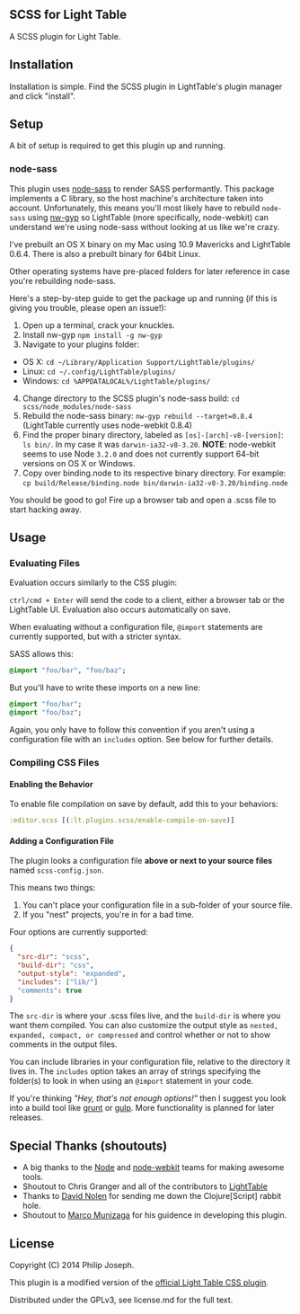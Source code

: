 ## SCSS for Light Table

A SCSS plugin for Light Table.

## Installation

Installation is simple. Find the SCSS plugin in LightTable's plugin manager and click "install".

## Setup

A bit of setup is required to get this plugin up and running.

### node-sass

This plugin uses [node-sass](https://github.com/andrew/node-sass) to render SASS performantly. This package implements a C library, so the host machine's architecture taken into account. Unfortunately, this means you'll most likely have to rebuild `node-sass` using [nw-gyp](https://github.com/rogerwang/nw-gyp) so LightTable (more specifically, node-webkit) can understand we're using node-sass without looking at us like we're crazy.

I've prebuilt an OS X binary on my Mac using 10.9 Mavericks and LightTable 0.6.4.
There is also a prebuilt binary for 64bit Linux.

Other operating systems have pre-placed folders for later reference in case you're rebuilding node-sass.

Here's a step-by-step guide to get the package up and running (if this is giving you trouble, please open an issue!):

1. Open up a terminal, crack your knuckles.
2. Install nw-gyp `npm install -g nw-gyp`
3. Navigate to your plugins folder:
  - OS X: `cd ~/Library/Application Support/LightTable/plugins/`
  - Linux: `cd ~/.config/LightTable/plugins/`
  - Windows: `cd %APPDATALOCAL%/LightTable/plugins/`
4. Change directory to the SCSS plugin's node-sass build: `cd scss/node_modules/node-sass`
5. Rebuild the node-sass binary: `nw-gyp rebuild --target=0.8.4` (LightTable currently uses node-webkit 0.8.4)
6. Find the proper binary directory, labeled as `[os]-[arch]-v8-[version]`: `ls bin/`. In my case it was `darwin-ia32-v8-3.20`. **NOTE**: node-webkit seems to use Node `3.2.0` and does not currently support 64-bit versions on OS X or Windows.
7. Copy over binding.node to its respective binary directory. For example: `cp build/Release/binding.node bin/darwin-ia32-v8-3.20/binding.node`

You should be good to go! Fire up a browser tab and open a .scss file to start hacking away.

## Usage

### Evaluating Files

Evaluation occurs similarly to the CSS plugin:

`ctrl/cmd + Enter` will send the code to a client, either a browser tab or the LightTable UI. Evaluation also occurs automatically on save.

When evaluating without a configuration file, `@import` statements are currently supported, but with a stricter syntax.

SASS allows this:

```sass
@import "foo/bar", "foo/baz";
```

But you'll have to write these imports on a new line:

```sass
@import "foo/bar";
@import "foo/baz";
```

Again, you only have to follow this convention if you aren't using a configuration file with an `includes` option. See below for further details.

### Compiling CSS Files

#### Enabling the Behavior

To enable file compilation on save by default, add this to your behaviors:

```clojure
:editor.scss [(:lt.plugins.scss/enable-compile-on-save)]
```

#### Adding a Configuration File

The plugin looks a configuration file **above or next to your source files** named `scss-config.json`.

This means two things:

1. You can't place your configuration file in a sub-folder of your source file.
2. If you "nest" projects, you're in for a bad time.

Four options are currently supported:

```json
{
  "src-dir": "scss",
  "build-dir": "css",
  "output-style": "expanded",
  "includes": ["lib/"]
  "comments": true
}
```

The `src-dir` is where your .scss files live, and the `build-dir` is where you want them compiled. You can also customize the output style as `nested, expanded, compact, or compressed` and control whether or not to show comments in the output files.

You can include libraries in your configuration file, relative to the directory it lives in. The `includes` option takes an array of strings specifying the folder(s) to look in when using an `@import` statement in your code.

If you're thinking *"Hey, that's not enough options!"* then I suggest you look into a build tool like [grunt](http://gruntjs.com/) or [gulp](http://gulpjs.com/). More functionality is planned for later releases.

## Special Thanks (shoutouts)

- A big thanks to the [Node](http://nodejs.org/) and [node-webkit](https://github.com/rogerwang/node-webkit) teams for making awesome tools.
- Shoutout to Chris Granger and all of the contributors to [LightTable](http://lighttable.com)
- Thanks to [David Nolen](http://swannodette.github.io/) for sending me down the Clojure[Script] rabbit hole.
- Shoutout to [Marco Munizaga](http://marcopolo.io/) for his guidence in developing this plugin.

## License

Copyright (C) 2014 Philip Joseph.

This plugin is a modified version of the [official Light Table CSS plugin](https://github.com/LightTable/CSS).

Distributed under the GPLv3, see license.md for the full text.
